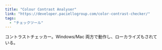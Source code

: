 ```yaml
---
title: "Colour Contrast Analyser"
link: "https://developer.paciellogroup.com/color-contrast-checker/"
tags:
  - "チェックツール"
---
```


コントラストチェッカー。Windows/Mac 両方で動作し、ローカライズもされている。
